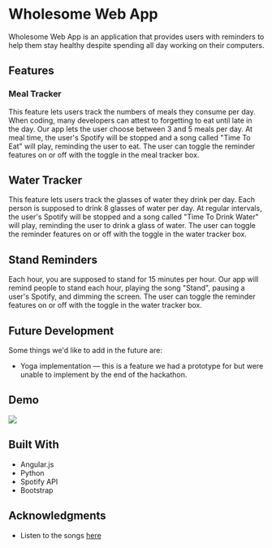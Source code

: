 # Wholesome Web App

Wholesome Web App is an application that provides users with reminders to help them stay healthy despite spending all day working on their computers.

## Features

### Meal Tracker
This feature lets users track the numbers of meals they consume per day. When coding, many developers can attest to forgetting to eat until late in the day. Our app lets the user choose between 3 and 5 meals per day. At meal time, the user's Spotify will be stopped and a song called "Time To Eat" will play, reminding the user to eat. The user can toggle the reminder features on or off with the toggle in the meal tracker box.

## Water Tracker
This feature lets users track the glasses of water they drink per day. Each person is supposed to drink 8 glasses of water per day. At regular intervals, the user's Spotify will be stopped and a song called "Time To Drink Water" will play, reminding the user to drink a glass of water. The user can toggle the reminder features on or off with the toggle in the water tracker box.

## Stand Reminders
Each hour, you are supposed to stand for 15 minutes per hour. Our app will remind people to stand each hour, playing the song "Stand", pausing a user's Spotify, and dimming the screen. The user can toggle the reminder features on or off with the toggle in the water tracker box.


## Future Development

Some things we'd like to add in the future are:
* Yoga implementation –– this is a feature we had a prototype for but were unable to implement by the end of the hackathon.

## Demo
![](https://github.com/kathdovi/WholesomeHacks/blob/master/wholesomehacks.gif)


## Built With

* Angular.js
* Python
* Spotify API
* Bootstrap


## Acknowledgments

* Listen to the songs [here](https://soundcloud.com/user-698543340)


